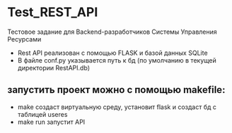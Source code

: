 # Test_REST_API
Тестовое задание для Backend-разработчиков Системы Управления Ресурсами
- Rest API реализован с помощью FLASK и базой данных SQLite
- В файле conf.py указывается путь к бд (по умолчанию в текущей директории RestAPI.db)
## запустить проект можно с помощью makefile:
- make создаст виртуальную среду, установит flask и создаст бд с таблицей useres
- make run запустит API

